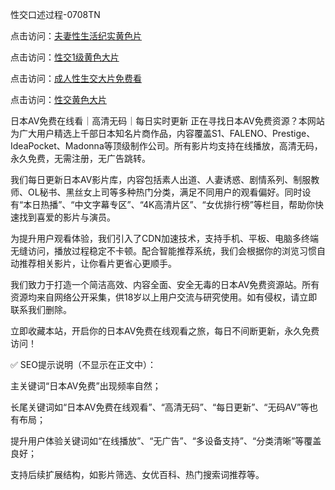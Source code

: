 性交口述过程-0708TN

点击访问：<a href="https://gda-c7m.pages.dev/">夫妻性生活纪实黄色片</a>

点击访问：<a href="https://tfda.pages.dev/">性交1级黄色大片</a>

点击访问：<a href="https://heiliaoe8ajia.pages.dev">成人性生交大片免费看</a>

点击访问：<a href="https://heiliaoxqkkct.pages.dev">性交黄色大片</a>


日本AV免费在线看｜高清无码｜每日实时更新
正在寻找日本AV免费资源？本网站为广大用户精选上千部日本知名片商作品，内容覆盖S1、FALENO、Prestige、IdeaPocket、Madonna等顶级制作公司。所有影片均支持在线播放，高清无码，永久免费，无需注册，无广告跳转。

我们每日更新日本AV影片库，内容包括素人出道、人妻诱惑、剧情系列、制服教师、OL秘书、黑丝女上司等多种热门分类，满足不同用户的观看偏好。同时设有“本日热播”、“中文字幕专区”、“4K高清片区”、“女优排行榜”等栏目，帮助你快速找到喜爱的影片与演员。

为提升用户观看体验，我们引入了CDN加速技术，支持手机、平板、电脑多终端无缝访问，播放过程稳定不卡顿。配合智能推荐系统，我们会根据你的浏览习惯自动推荐相关影片，让你看片更省心更顺手。

我们致力于打造一个简洁高效、内容全面、安全无毒的日本AV免费资源站。所有资源均来自网络公开采集，供18岁以上用户交流与研究使用。如有侵权，请立即联系我们删除。

立即收藏本站，开启你的日本AV免费在线观看之旅，每日不间断更新，永久免费访问！

✅ SEO提示说明（不显示在正文中）：

主关键词“日本AV免费”出现频率自然；

长尾关键词如“日本AV免费在线观看”、“高清无码”、“每日更新”、“无码AV”等也有布局；

提升用户体验关键词如“在线播放”、“无广告”、“多设备支持”、“分类清晰”等覆盖良好；

支持后续扩展结构，如影片筛选、女优百科、热门搜索词推荐等。

<span style="display:none;">[Canonical link] ( https://github.com/tnnn2611/66666666 ）</span>


